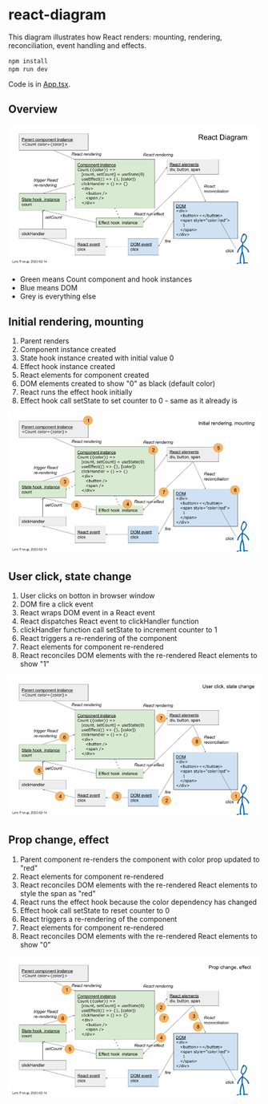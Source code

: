 # react-diagram

This diagram illustrates how React renders: mounting, rendering, reconciliation, event handling and effects.

```
npm install
npm run dev
```

Code is in [App.tsx](./src/App.tsx).

## Overview

![React Diagram](./doc/react-diagram.png)

- Green means Count component and hook instances
- Blue means DOM
- Grey is everything else

## Initial rendering, mounting

1. Parent renders
2. Component instance created
3. State hook instance created with initial value 0
4. Effect hook instance created
5. React elements for component created
6. DOM elements created to show "0" as black (default color)
7. React runs the effect hook initially
8. Effect hook call setState to set counter to 0 - same as it already is

![Initial rendering, mounting](./doc/react-diagram-mount.png)

## User click, state change

1. User clicks on botton in browser window
2. DOM fire a click event
3. React wraps DOM event in a React event
4. React dispatches React event to clickHandler function
5. clickHandler function call setState to increment counter to 1
6. React triggers a re-rendering of the component
7. React elements for component re-rendered
8. React reconciles DOM elements with the re-rendered React elements to show "1"

![User click, state change](./doc/react-diagram-state-change.png)

## Prop change, effect

1. Parent component re-renders the component with color prop updated to "red"
2. React elements for component re-rendered
3. React reconciles DOM elements with the re-rendered React elements to style the span as "red"
4. React runs the effect hook because the color dependency has changed
5. Effect hook call setState to reset counter to 0
6. React triggers a re-rendering of the component
7. React elements for component re-rendered
8. React reconciles DOM elements with the re-rendered React elements to show "0"

![Prop change, effect](./doc/react-diagram-prop-change.png)

